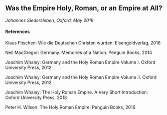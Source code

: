 
## Was the Empire Holy, Roman, or an Empire at All?

*Johannes Siedersleben, Oxford, May 2019*


#### References
Klaus Fitschen: Wie die Deutschen Christen wurden. Elsengoldverlag, 2016

Neil MacGregor: Germany. Memories of a Nation. Penguin Books, 2014

Joachim Whaley: Germany and the Holy Roman Empire Volume I. Oxford University Press, 2012

Joachim Whaley: Germany and the Holy Roman Empire Volume II. Oxford University Press, 2012

Joachim Whaley: The Holy Roman Empire. A Very Short Introduction. Oxford University Press, 2018

Peter H. Wilson: The Holy Roman Empire. Penguin Books, 2016

